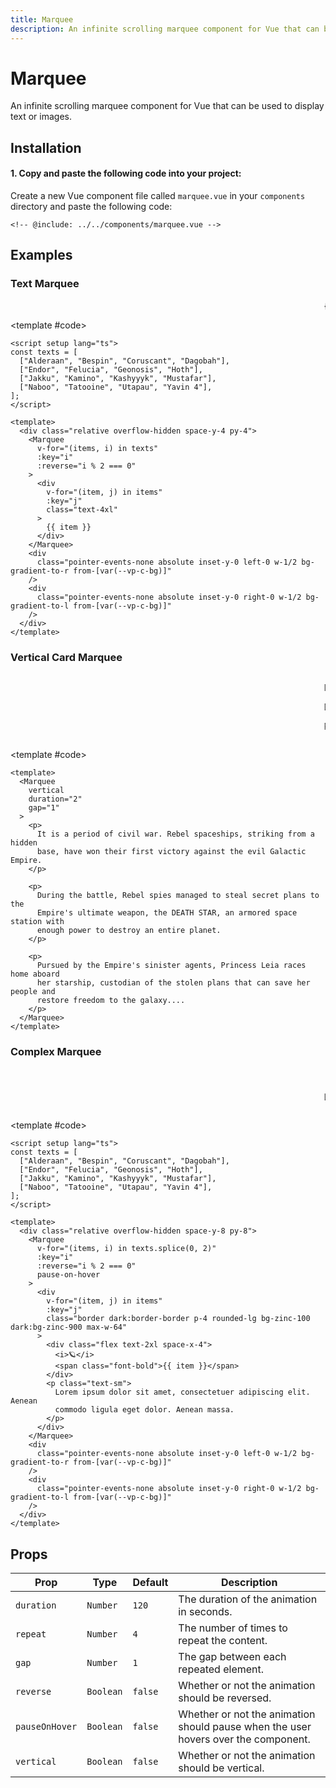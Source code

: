 ```yaml
---
title: Marquee
description: An infinite scrolling marquee component for Vue that can be used to display text or images.
---
```


<script setup>
import { ref } from 'vue'

import Marquee from '../../components/marquee.vue'
const duration = ref(120)
const repeat = ref(4)
const gap = ref(1)
const reverse = ref(false)
const pauseOnHover = ref(false)
const vertical = ref(false)

const texts = [
  [
    "Alderaan",
    "Bespin",
    "Coruscant",
    "Dagobah"
  ],
  [
    "Endor",
    "Felucia",
    "Geonosis",
    "Hoth"
  ],
  [
    "Jakku",
    "Kamino",
    "Kashyyyk",
    "Mustafar"
  ],
  [
    "Naboo",
    "Tatooine",
    "Utapau",
    "Yavin 4"
  ]
];

const texts2 = [[...texts[0], ...texts[1]], [...texts[2], ...texts[3]]];
</script>

# Marquee

An infinite scrolling marquee component for Vue that can be used to display text or images.

## Installation

#### 1. Copy and paste the following code into your project:

Create a new Vue component file called `marquee.vue` in your `components` directory and paste the following code:

<CodeFile title="marquee.vue" :collapsed>

```vue
<!-- @include: ../../components/marquee.vue -->
```

</CodeFile>

## Examples

### Text Marquee

<ComponentPreview>
<div class="relative overflow-hidden space-y-4 py-4">
  <Marquee 
    v-for="(items, i) in texts"
    :key="i" 
    :reverse="i % 2 === 0"
  >
    <div
      v-for="(item, j) in items"
      :key="j"
      class="text-4xl"
    >
      {{ item }}
    </div>
  </Marquee>
  <div class="pointer-events-none absolute inset-y-0 left-0 w-1/2 bg-gradient-to-r from-[var(--vp-c-bg)]"/>
  <div class="pointer-events-none absolute inset-y-0 right-0 w-1/2 bg-gradient-to-l from-[var(--vp-c-bg)]"/>
</div>

<template #code>

```vue
<script setup lang="ts">
const texts = [
  ["Alderaan", "Bespin", "Coruscant", "Dagobah"],
  ["Endor", "Felucia", "Geonosis", "Hoth"],
  ["Jakku", "Kamino", "Kashyyyk", "Mustafar"],
  ["Naboo", "Tatooine", "Utapau", "Yavin 4"],
];
</script>

<template>
  <div class="relative overflow-hidden space-y-4 py-4">
    <Marquee
      v-for="(items, i) in texts"
      :key="i"
      :reverse="i % 2 === 0"
    >
      <div
        v-for="(item, j) in items"
        :key="j"
        class="text-4xl"
      >
        {{ item }}
      </div>
    </Marquee>
    <div
      class="pointer-events-none absolute inset-y-0 left-0 w-1/2 bg-gradient-to-r from-[var(--vp-c-bg)]"
    />
    <div
      class="pointer-events-none absolute inset-y-0 right-0 w-1/2 bg-gradient-to-l from-[var(--vp-c-bg)]"
    />
  </div>
</template>
```

</template>
</ComponentPreview>

### Vertical Card Marquee

<ComponentPreview>
<div class="relative overflow-hidden h-64 max-w-96">
  <Marquee vertical duration="40" gap="1">
    <p>
      It is a period of civil war. Rebel spaceships, striking from a hidden
      base, have won their first victory against the evil Galactic Empire.
    </p>
    <p>
      During the battle, Rebel spies managed to steal secret plans to the
      Empire's ultimate weapon, the DEATH STAR, an armored space station with
      enough power to destroy an entire planet.
    </p>
    <p>
      Pursued by the Empire's sinister agents, Princess Leia races home aboard
      her starship, custodian of the stolen plans that can save her people and
      restore freedom to the galaxy....
    </p>
  </Marquee>
  <div
    class="pointer-events-none absolute inset-x-0 top-0 h-1/2 bg-gradient-to-b from-[var(--vp-c-bg)]"
  />
</div>

<template #code>

```vue
<template>
  <Marquee
    vertical
    duration="2"
    gap="1"
  >
    <p>
      It is a period of civil war. Rebel spaceships, striking from a hidden
      base, have won their first victory against the evil Galactic Empire.
    </p>

    <p>
      During the battle, Rebel spies managed to steal secret plans to the
      Empire's ultimate weapon, the DEATH STAR, an armored space station with
      enough power to destroy an entire planet.
    </p>

    <p>
      Pursued by the Empire's sinister agents, Princess Leia races home aboard
      her starship, custodian of the stolen plans that can save her people and
      restore freedom to the galaxy....
    </p>
  </Marquee>
</template>
```

</template>
</ComponentPreview>

### Complex Marquee

<ComponentPreview>

<div class="relative overflow-hidden space-y-8 py-8">
  <Marquee
    v-for="(items, i) in texts2"
    :key="i"
    :reverse="i % 2 === 0"
    pause-on-hover
  >
    <div
      v-for="(item, j) in items"
      :key="j"
      class="border dark:border-border p-4 rounded-lg  bg-zinc-100 dark:bg-zinc-900 max-w-64"
    >
      <div class="flex text-2xl space-x-4">
        <i>🪐</i>
        <span class="font-bold">{{ item }}</span>
      </div>
      <p class="text-sm">Lorem ipsum dolor sit amet, consectetuer adipiscing elit. Aenean commodo ligula eget dolor. Aenean massa.</p>
    </div>
  </Marquee>
  <div
    class="pointer-events-none absolute inset-y-0 left-0 w-1/2 bg-gradient-to-r from-[var(--vp-c-bg)]"
  />
  <div
    class="pointer-events-none absolute inset-y-0 right-0 w-1/2 bg-gradient-to-l from-[var(--vp-c-bg)]"
  />
</div>

<template #code>

```vue
<script setup lang="ts">
const texts = [
  ["Alderaan", "Bespin", "Coruscant", "Dagobah"],
  ["Endor", "Felucia", "Geonosis", "Hoth"],
  ["Jakku", "Kamino", "Kashyyyk", "Mustafar"],
  ["Naboo", "Tatooine", "Utapau", "Yavin 4"],
];
</script>

<template>
  <div class="relative overflow-hidden space-y-8 py-8">
    <Marquee
      v-for="(items, i) in texts.splice(0, 2)"
      :key="i"
      :reverse="i % 2 === 0"
      pause-on-hover
    >
      <div
        v-for="(item, j) in items"
        :key="j"
        class="border dark:border-border p-4 rounded-lg bg-zinc-100 dark:bg-zinc-900 max-w-64"
      >
        <div class="flex text-2xl space-x-4">
          <i>🪐</i>
          <span class="font-bold">{{ item }}</span>
        </div>
        <p class="text-sm">
          Lorem ipsum dolor sit amet, consectetuer adipiscing elit. Aenean
          commodo ligula eget dolor. Aenean massa.
        </p>
      </div>
    </Marquee>
    <div
      class="pointer-events-none absolute inset-y-0 left-0 w-1/2 bg-gradient-to-r from-[var(--vp-c-bg)]"
    />
    <div
      class="pointer-events-none absolute inset-y-0 right-0 w-1/2 bg-gradient-to-l from-[var(--vp-c-bg)]"
    />
  </div>
</template>
```

</template>
</ComponentPreview>

## Props

| Prop           | Type      | Default | Description                                                                        |
| -------------- | --------- | ------- | ---------------------------------------------------------------------------------- |
| `duration`     | `Number`  | `120`   | The duration of the animation in seconds.                                          |
| `repeat`       | `Number`  | `4`     | The number of times to repeat the content.                                         |
| `gap`          | `Number`  | `1`     | The gap between each repeated element.                                             |
| `reverse`      | `Boolean` | `false` | Whether or not the animation should be reversed.                                   |
| `pauseOnHover` | `Boolean` | `false` | Whether or not the animation should pause when the user hovers over the component. |
| `vertical`     | `Boolean` | `false` | Whether or not the animation should be vertical.                                   |
